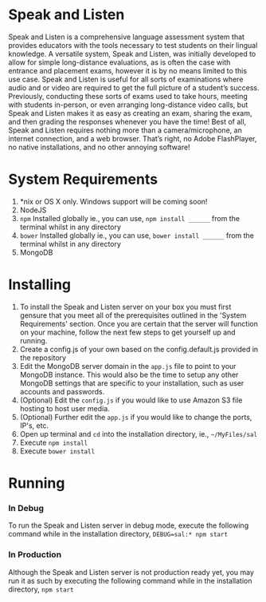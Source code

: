 # Speak and Listen
Speak and Listen is a comprehensive language assessment system that provides educators with the tools necessary to test students on their lingual knowledge. A versatile system, Speak and Listen, was initially developed to allow for simple long-distance evaluations, as is often the case with entrance and placement exams, however it is by no means limited to this use case. Speak and Listen is useful for all sorts of examinations where audio and or video are required to get the full picture of a student’s success. Previously, conducting these sorts of exams used to take hours, meeting with students in-person, or even arranging long-distance video calls, but Speak and Listen makes it as easy as creating an exam, sharing the exam, and then grading the responses whenever you have the time! Best of all, Speak and Listen requires nothing more than a camera/microphone, an internet connection, and a web browser. That’s right, no Adobe FlashPlayer, no native installations, and no other annoying software!

# System Requirements
1.  *nix or OS X only. Windows support will be coming soon!
2.  NodeJS
3.  `npm` Installed globally ie., you can use, `npm install ______` from the terminal whilst in any directory
4.  `bower` Installed globally ie., you can use, `bower install ______` from the terminal whilst in any directory
5.  MongoDB

# Installing
1.  To install the Speak and Listen server on your box you must first gensure that you meet all of the prerequisites outlined in the 'System Requirements' section. Once you are certain that the server will function on your machine, follow the next few steps to get yourself up and running.
2.  Create a config.js of your own based on the config.default.js provided in the repository
3.  Edit the MongoDB server domain in the `app.js` file to point to your MongoDB instance. This would also be the time to setup any other MongoDB settings that are specific to your installation, such as user accounts and passwords.
4.  (Optional) Edit the `config.js` if you would like to use Amazon S3 file hosting to host user media.
5.  (Optional) Further edit the `app.js` if you would like to change the ports, IP's, etc.
6.  Open up terminal and `cd` into the installation directory, ie., `~/MyFiles/sal`
7.  Execute `npm install`
8.  Execute `bower install`

# Running
### In Debug
To run the Speak and Listen server in debug mode, execute the following command while in the installation directory, `DEBUG=sal:* npm start`
### In Production
Although the Speak and Listen server is not production ready yet, you may run it as such by executing the following command while in the installation directory, `npm start`